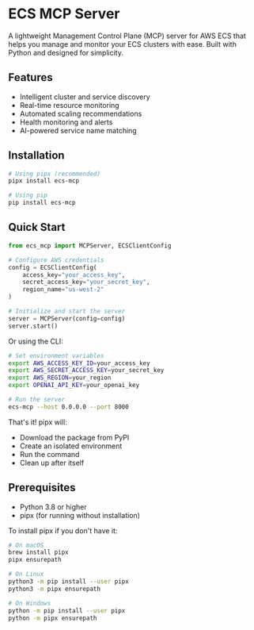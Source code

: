 # ECS MCP Server



A lightweight Management Control Plane (MCP) server for AWS ECS that helps you manage and monitor your ECS clusters with ease. Built with Python and designed for simplicity.

## Features

- Intelligent cluster and service discovery
- Real-time resource monitoring
- Automated scaling recommendations
- Health monitoring and alerts
- AI-powered service name matching

## Installation

```bash
# Using pipx (recommended)
pipx install ecs-mcp

# Using pip
pip install ecs-mcp
```

## Quick Start

```python
from ecs_mcp import MCPServer, ECSClientConfig

# Configure AWS credentials
config = ECSClientConfig(
    access_key="your_access_key",
    secret_access_key="your_secret_key",
    region_name="us-west-2"
)

# Initialize and start the server
server = MCPServer(config=config)
server.start()
```

Or using the CLI:

```bash
# Set environment variables
export AWS_ACCESS_KEY_ID=your_access_key
export AWS_SECRET_ACCESS_KEY=your_secret_key
export AWS_REGION=your_region
export OPENAI_API_KEY=your_openai_key

# Run the server
ecs-mcp --host 0.0.0.0 --port 8000
```

That's it! pipx will:
- Download the package from PyPI
- Create an isolated environment
- Run the command
- Clean up after itself

## Prerequisites

- Python 3.8 or higher
- pipx (for running without installation)

To install pipx if you don't have it:
```bash
# On macOS
brew install pipx
pipx ensurepath

# On Linux
python3 -m pip install --user pipx
python3 -m pipx ensurepath

# On Windows
python -m pip install --user pipx
python -m pipx ensurepath
```